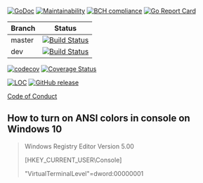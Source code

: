 [![GoDoc](https://godoc.org/github.com/sevenate/letitgo?status.svg)](https://godoc.org/github.com/sevenate/letitgo) [![Maintainability](https://api.codeclimate.com/v1/badges/b9f65985b730b2a6732f/maintainability)](https://codeclimate.com/github/sevenate/letitgo/maintainability) [![BCH compliance](https://bettercodehub.com/edge/badge/sevenate/letitgo?branch=master)](https://bettercodehub.com/) [![Go Report Card](https://goreportcard.com/badge/github.com/sevenate/letitgo)](https://goreportcard.com/report/github.com/sevenate/letitgo)


| Branch | Status |
| ------ |:------:|
| master | [![Build Status](https://travis-ci.org/sevenate/letitgo.svg?branch=master)](https://travis-ci.org/sevenate/letitgo) |
| dev    | [![Build Status](https://travis-ci.org/sevenate/letitgo.svg?branch=dev)](https://travis-ci.org/sevenate/letitgo) |

[![codecov](https://codecov.io/gh/sevenate/letitgo/branch/master/graph/badge.svg)](https://codecov.io/gh/sevenate/letitgo) [![Coverage Status](https://coveralls.io/repos/github/sevenate/letitgo/badge.svg)](https://coveralls.io/github/sevenate/letitgo) 

[![LOC](https://tokei.rs/b1/github/sevenate/letitgo?category=code)](https://github.com/sevenate/letitgo)
[![GitHub release](https://img.shields.io/github/release/sevenate/letitgo.svg)](https://github.com/sevenate/letitgo/releases)

[Code of Conduct](CODE_OF_CONDUCT.md)

## How to turn on ANSI colors in console on Windows 10

> Windows Registry Editor Version 5.00
> 
> [HKEY_CURRENT_USER\Console]
> 
> "VirtualTerminalLevel"=dword:00000001
